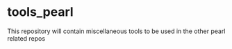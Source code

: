 # tools_pearl
This repository will contain miscellaneous tools to be used in the other pearl related repos

